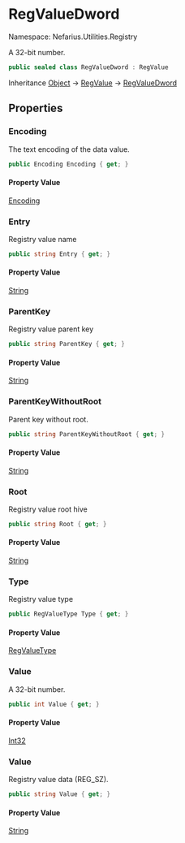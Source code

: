 # RegValueDword

Namespace: Nefarius.Utilities.Registry

A 32-bit number.

```csharp
public sealed class RegValueDword : RegValue
```

Inheritance [Object](https://docs.microsoft.com/en-us/dotnet/api/system.object) → [RegValue](./nefarius.utilities.registry.regvalue.md) → [RegValueDword](./nefarius.utilities.registry.regvaluedword.md)

## Properties

### <a id="properties-encoding"/>**Encoding**

The text encoding of the data value.

```csharp
public Encoding Encoding { get; }
```

#### Property Value

[Encoding](https://docs.microsoft.com/en-us/dotnet/api/system.text.encoding)<br>

### <a id="properties-entry"/>**Entry**

Registry value name

```csharp
public string Entry { get; }
```

#### Property Value

[String](https://docs.microsoft.com/en-us/dotnet/api/system.string)<br>

### <a id="properties-parentkey"/>**ParentKey**

Registry value parent key

```csharp
public string ParentKey { get; }
```

#### Property Value

[String](https://docs.microsoft.com/en-us/dotnet/api/system.string)<br>

### <a id="properties-parentkeywithoutroot"/>**ParentKeyWithoutRoot**

Parent key without root.

```csharp
public string ParentKeyWithoutRoot { get; }
```

#### Property Value

[String](https://docs.microsoft.com/en-us/dotnet/api/system.string)<br>

### <a id="properties-root"/>**Root**

Registry value root hive

```csharp
public string Root { get; }
```

#### Property Value

[String](https://docs.microsoft.com/en-us/dotnet/api/system.string)<br>

### <a id="properties-type"/>**Type**

Registry value type

```csharp
public RegValueType Type { get; }
```

#### Property Value

[RegValueType](./nefarius.utilities.registry.regvaluetype.md)<br>

### <a id="properties-value"/>**Value**

A 32-bit number.

```csharp
public int Value { get; }
```

#### Property Value

[Int32](https://docs.microsoft.com/en-us/dotnet/api/system.int32)<br>

### <a id="properties-value"/>**Value**

Registry value data (REG_SZ).

```csharp
public string Value { get; }
```

#### Property Value

[String](https://docs.microsoft.com/en-us/dotnet/api/system.string)<br>
